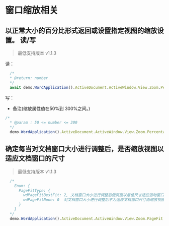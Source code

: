 # 窗口缩放相关

## 以正常大小的百分比形式返回或设置指定视图的缩放设置。 读/写
> 最低支持版本 v1.1.3

读：

```javascript
  /*
  * @return: number
  */
  await demo.WordApplication().ActiveDocument.ActiveWindow.View.Zoom.Percentage
```

写：

* 备注(缩放属性值在50%到 300%之间。)

```js
/*
  * @param : 50 <= number <= 300
  */
  demo.WordApplication().ActiveDocument.ActiveWindow.View.Zoom.Percentage = 100
```

## 确定每当对文档窗口大小进行调整后，是否缩放视图以适应文档窗口的尺寸
> 最低支持版本 v1.1.3

```js
  /*
    Enum: {
      PageFitType: {
        wdPageFitBestFit: 2, 文档窗口大小进行调整后使页面以最佳尺寸适应活动窗口
        wdPageFitNone: 0  对文档窗口大小进行调整后不为适应文档窗口尺寸而缩放视图
      }
    }
  */
  demo.WordApplication().ActiveDocument.ActiveWindow.View.Zoom.PageFit = 2
```